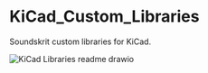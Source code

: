 # KiCad_Custom_Libraries
Soundskrit custom libraries for KiCad. 

![KiCad Libraries readme  drawio](https://github.com/SoundskritSoftware/Kicad_Libraries/assets/117863757/0dba2107-7964-44b5-9bf6-bcee5b6c8583)

